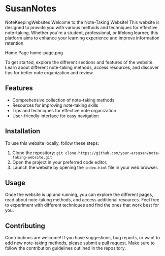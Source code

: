 # SusanNotes
NoteKeepingWebsites
Welcome to the Note-Taking Website! This website is designed to provide you with various methods and techniques for effective note-taking. Whether you're a student, professional, or lifelong learner, this platform aims to enhance your learning experience and improve information retention.

Home Page
home-page.png

To get started, explore the different sections and features of the website. Learn about different note-taking methods, access resources, and discover tips for better note organization and review.

## Features

- Comprehensive collection of note-taking methods
- Resources for improving note-taking skills
- Tips and techniques for effective note organization
- User-friendly interface for easy navigation

## Installation

To use this website locally, follow these steps:

1. Clone the repository: `git clone https://github.com/your-arsusan/note-taking-website.git`
2. Open the project in your preferred code editor.
3. Launch the website by opening the `index.html` file in your web browser.

## Usage

Once the website is up and running, you can explore the different pages, read about note-taking methods, and access additional resources. Feel free to experiment with different techniques and find the ones that work best for you.

## Contributing

Contributions are welcome! If you have suggestions, bug reports, or want to add new note-taking methods, please submit a pull request. Make sure to follow the contribution guidelines outlined in the repository.


